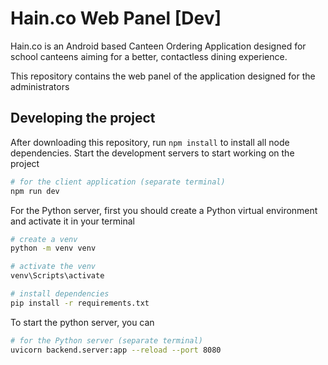 # Hain.co Web Panel [Dev]

Hain.co is an Android based Canteen Ordering Application designed for school canteens aiming for a
better, contactless dining experience. 

This repository contains the web panel of the application designed for the administrators

## Developing the project
After downloading this repository, run `npm install` to install all node dependencies. Start the development servers to start working on the project

```bash
# for the client application (separate terminal)
npm run dev 
```

For the Python server, first you should create a Python virtual environment and activate it in your terminal

```bash
# create a venv
python -m venv venv

# activate the venv
venv\Scripts\activate

# install dependencies
pip install -r requirements.txt
```

To start the python server, you can 

```bash
# for the Python server (separate terminal)
uvicorn backend.server:app --reload --port 8080
```